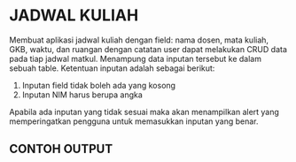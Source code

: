 # JADWAL KULIAH
Membuat aplikasi jadwal kuliah dengan field: nama dosen, mata kuliah, GKB, waktu, dan ruangan
dengan catatan user dapat melakukan CRUD data pada tiap jadwal matkul. Menampung data inputan 
tersebut ke dalam sebuah table. Ketentuan inputan adalah sebagai berikut:
1. Inputan field tidak boleh ada yang kosong
2. Inputan NIM harus berupa angka

Apabila ada inputan yang tidak sesuai maka akan menampilkan alert yang memperingatkan pengguna 
untuk memasukkan inputan yang benar.

## CONTOH OUTPUT

